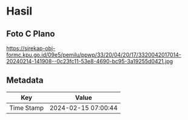 # Hasil

## Foto C Plano

https://sirekap-obj-formc.kpu.go.id/09e5/pemilu/ppwp/33/20/04/20/17/3320042017014-20240214-141908--0c23fc11-53e8-4690-bc95-3a19255d0421.jpg


## Metadata

| Key        | Value               |
| ---------- | ------------------- |
| Time Stamp | 2024-02-15 07:00:44 |



